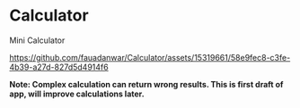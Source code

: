 # Calculator
 Mini Calculator


https://github.com/fauadanwar/Calculator/assets/15319661/58e9fec8-c3fe-4b39-a27d-827d5d4914f6

**Note: Complex calculation can return wrong results. This is first draft of app, will improve calculations later.**
